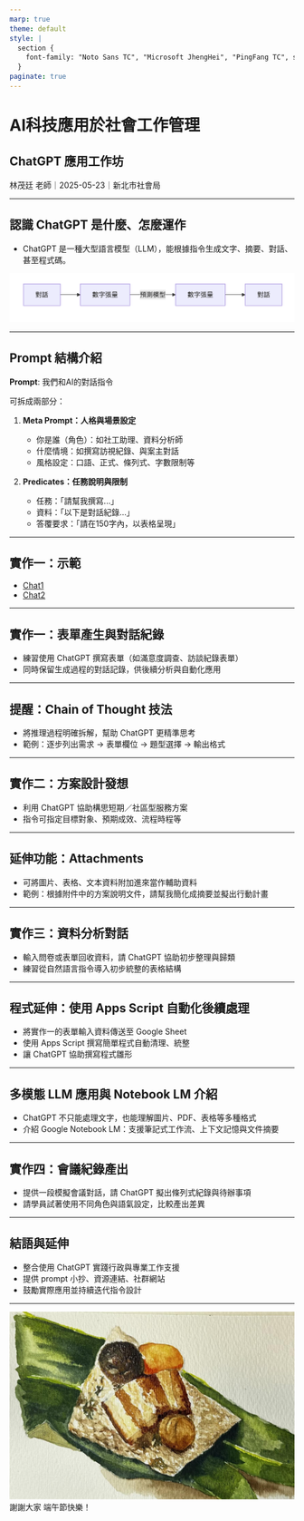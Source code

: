 ```yaml
---
marp: true
theme: default
style: |
  section {
    font-family: "Noto Sans TC", "Microsoft JhengHei", "PingFang TC", sans-serif;
  }
paginate: true
---
```


# AI科技應用於社會工作管理  
## ChatGPT 應用工作坊

林茂廷 老師｜2025-05-23｜新北市社會局

---

## 認識 ChatGPT 是什麼、怎麼運作

- ChatGPT 是一種大型語言模型（LLM），能根據指令生成文字、摘要、對話、甚至程式碼。


![](../img/2025-05-23-08-06-02.png)

---

## Prompt 結構介紹

**Prompt**: 我們和AI的對話指令

可拆成兩部分：

1. **Meta Prompt：人格與場景設定**
   - 你是誰（角色）：如社工助理、資料分析師
   - 什麼情境：如撰寫訪視紀錄、與案主對話
   - 風格設定：口語、正式、條列式、字數限制等

2. **Predicates：任務說明與限制**
   - 任務：「請幫我撰寫...」
   - 資料：「以下是對話紀錄...」
   - 答覆要求：「請在150字內，以表格呈現」

---

## 實作一：示範
  
- [Chat1](https://chatgpt.com/share/682fa775-7120-800e-b101-7b1e8cc4f8af)
- [Chat2](https://chatgpt.com/share/682fa7c5-64e8-800e-82e5-ed827ebece25)

---

## 實作一：表單產生與對話紀錄

- 練習使用 ChatGPT 撰寫表單（如滿意度調查、訪談紀錄表單）
- 同時保留生成過程的對話記錄，供後續分析與自動化應用

---

## 提醒：Chain of Thought 技法

- 將推理過程明確拆解，幫助 ChatGPT 更精準思考
- 範例：逐步列出需求 → 表單欄位 → 題型選擇 → 輸出格式

---

## 實作二：方案設計發想

- 利用 ChatGPT 協助構思短期／社區型服務方案
- 指令可指定目標對象、預期成效、流程時程等

---

## 延伸功能：Attachments

- 可將圖片、表格、文本資料附加進來當作輔助資料
- 範例：根據附件中的方案說明文件，請幫我簡化成摘要並擬出行動計畫

---

## 實作三：資料分析對話

- 輸入問卷或表單回收資料，請 ChatGPT 協助初步整理與歸類
- 練習從自然語言指令導入初步統整的表格結構

---

## 程式延伸：使用 Apps Script 自動化後續處理

- 將實作一的表單輸入資料傳送至 Google Sheet
- 使用 Apps Script 撰寫簡單程式自動清理、統整
- 讓 ChatGPT 協助撰寫程式雛形

---

## 多模態 LLM 應用與 Notebook LM 介紹

- ChatGPT 不只能處理文字，也能理解圖片、PDF、表格等多種格式
- 介紹 Google Notebook LM：支援筆記式工作流、上下文記憶與文件摘要

---

## 實作四：會議紀錄產出

- 提供一段模擬會議對話，請 ChatGPT 擬出條列式紀錄與待辦事項
- 請學員試著使用不同角色與語氣設定，比較產出差異

---

## 結語與延伸

- 整合使用 ChatGPT 實踐行政與專業工作支援
- 提供 prompt 小抄、資源連結、社群網站
- 鼓勵實際應用並持續迭代指令設計

---

![](../img/rice-dumpling.jpg)
謝謝大家 端午節快樂！